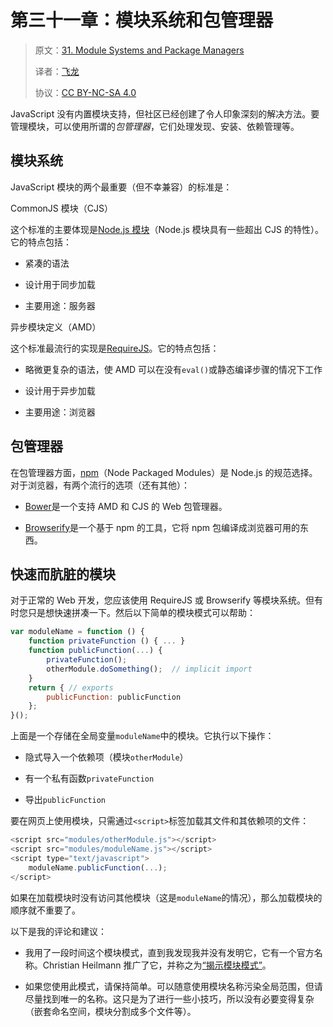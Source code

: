 # 第三十一章：模块系统和包管理器

> 原文：[31. Module Systems and Package Managers](https://exploringjs.com/es5/ch31.html)
> 
> 译者：[飞龙](https://github.com/wizardforcel)
> 
> 协议：[CC BY-NC-SA 4.0](https://creativecommons.org/licenses/by-nc-sa/4.0/)


JavaScript 没有内置模块支持，但社区已经创建了令人印象深刻的解决方法。要管理模块，可以使用所谓的*包管理器*，它们处理发现、安装、依赖管理等。

## 模块系统

JavaScript 模块的两个最重要（但不幸兼容）的标准是：

CommonJS 模块（CJS）

这个标准的主要体现是[Node.js 模块](http://nodejs.org/api/modules.html)（Node.js 模块具有一些超出 CJS 的特性）。它的特点包括：

+   紧凑的语法

+   设计用于同步加载

+   主要用途：服务器

异步模块定义（AMD）

这个标准最流行的实现是[RequireJS](http://requirejs.org)。它的特点包括：

+   略微更复杂的语法，使 AMD 可以在没有`eval()`或静态编译步骤的情况下工作

+   设计用于异步加载

+   主要用途：浏览器

## 包管理器

在包管理器方面，[npm](https://npmjs.org)（Node Packaged Modules）是 Node.js 的规范选择。对于浏览器，有两个流行的选项（还有其他）：

+   [Bower](http://bower.io)是一个支持 AMD 和 CJS 的 Web 包管理器。

+   [Browserify](http://browserify.org)是一个基于 npm 的工具，它将 npm 包编译成浏览器可用的东西。

## 快速而肮脏的模块

对于正常的 Web 开发，您应该使用 RequireJS 或 Browserify 等模块系统。但有时您只是想快速拼凑一下。然后以下简单的模块模式可以帮助：

```js
var moduleName = function () {
    function privateFunction () { ... }
    function publicFunction(...) {
        privateFunction();
        otherModule.doSomething();  // implicit import
    }
    return { // exports
        publicFunction: publicFunction
    };
}();
```

上面是一个存储在全局变量`moduleName`中的模块。它执行以下操作：

+   隐式导入一个依赖项（模块`otherModule`）

+   有一个私有函数`privateFunction`

+   导出`publicFunction`

要在网页上使用模块，只需通过`<script>`标签加载其文件和其依赖项的文件：

```js
<script src="modules/otherModule.js"></script>
<script src="modules/moduleName.js"></script>
<script type="text/javascript">
    moduleName.publicFunction(...);
</script>
```

如果在加载模块时没有访问其他模块（这是`moduleName`的情况），那么加载模块的顺序就不重要了。

以下是我的评论和建议：

+   我用了一段时间这个模块模式，直到我发现我并没有发明它，它有一个官方名称。Christian Heilmann 推广了它，并称之为[“揭示模块模式”](http://bit.ly/1c1InUg)。

+   如果您使用此模式，请保持简单。可以随意使用模块名称污染全局范围，但请尽量找到唯一的名称。这只是为了进行一些小技巧，所以没有必要变得复杂（嵌套命名空间，模块分割成多个文件等）。

